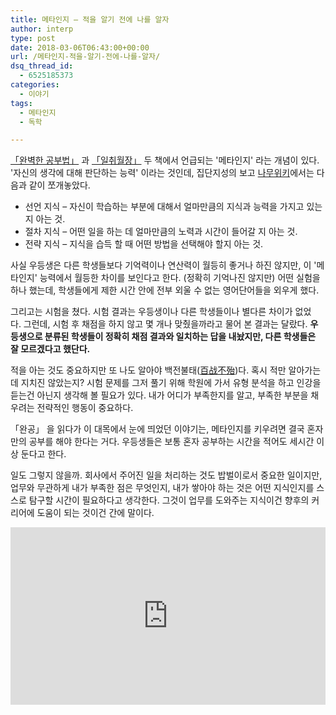 ```yaml
---
title: 메타인지 – 적을 알기 전에 나를 알자
author: interp
type: post
date: 2018-03-06T06:43:00+00:00
url: /메타인지-적을-알기-전에-나를-알자/
dsq_thread_id:
  - 6525185373
categories:
  - 이야기
tags:
  - 메타인지
  - 독학

---
```

[「완벽한 공부법」][1] 과 [「일취월장」][2] 두 책에서 언급되는 '메타인지' 라는 개념이 있다. '자신의 생각에 대해 판단하는 능력' 이라는 것인데, 집단지성의 보고 [나무위키][3]에서는 다음과 같이 쪼개놓았다.

  * 선언 지식 &#8211; 자신이 학습하는 부분에 대해서 얼마만큼의 지식과 능력을 가지고 있는지 아는 것.
  * 절차 지식 &#8211; 어떤 일을 하는 데 얼마만큼의 노력과 시간이 들어갈 지 아는 것.
  * 전략 지식 &#8211; 지식을 습득 할 때 어떤 방법을 선택해야 할지 아는 것.

사실 우등생은 다른 학생들보다 기억력이나 연산력이 월등히 좋거나 하진 않지만, 이 '메타인지' 능력에서 월등한 차이를 보인다고 한다. (정확히 기억나진 않지만) 어떤 실험을 하나 했는데, 학생들에게 제한 시간 안에 전부 외울 수 없는 영어단어들을 외우게 했다.

그리고는 시험을 쳤다. 시험 결과는 우등생이나 다른 학생들이나 별다른 차이가 없었다. 그런데, 시험 후 채점을 하지 않고 몇 개나 맞췄을까라고 물어 본 결과는 달랐다. **우등생으로 분류된 학생들이 정확히 채점 결과와 일치하는 답을 내놨지만, 다른 학생들은 잘 모르겠다고 했단다.**

적을 아는 것도 중요하지만 또 나도 알아야 백전불태([百战不殆][4])다. 혹시 적만 알아가는데 지치진 않았는지? 시험 문제를 그저 풀기 위해 학원에 가서 유형 분석을 하고 인강을 듣는건 아닌지 생각해 볼 필요가 있다. 내가 어디가 부족한지를 알고, 부족한 부분을 채우려는 전략적인 행동이 중요하다.

「완공」 을 읽다가 이 대목에서 눈에 띄었던 이야기는, 메타인지를 키우려면 결국 혼자만의 공부를 해야 한다는 거다. 우등생들은 보통 혼자 공부하는 시간을 적어도 세시간 이상 둔다고 한다.

일도 그렇지 않을까. 회사에서 주어진 일을 처리하는 것도 밥벌이로서 중요한 일이지만, 업무와 무관하게 내가 부족한 점은 무엇인지, 내가 쌓아야 하는 것은 어떤 지식인지를 스스로 탐구할 시간이 필요하다고 생각한다. 그것이 업무를 도와주는 지식이건 향후의 커리어에 도움이 되는 것이건 간에 말이다.

<div style="max-width: 854px;">
  <div style="position: relative; height: 0; padding-bottom: 56.25%;">
    <iframe style="position: absolute; left: 0; top: 0; width: 100%; height: 100%;" src="https://embed.ted.com/talks/lang/ko/dan_pink_on_motivation" width="854" height="480" frameborder="0" scrolling="no" allowfullscreen="allowfullscreen"></iframe>
  


&nbsp;

[책 「드라이브」][5] 의 저자 [다니엘 핑크의 TED 강연][6]에서는, 협업 도구를 만드는 호주의 회사 Atlassian 을 소개한다. (내가 너무나 잘 쓰고 있는 Confluence 를 만든 회사이다.) 여기서는 업무 시간의 일정 부분을 떼서, 맡은 업무와 아무 상관없는 일을 해서 발표하는 시간을 가져 왔다고 한다. 거기서 놀라운 기능들이 나오기 시작했고, 회사는 이 비율을 20% 가까이 올렸다고 한다. 우리가 잘 알고 있는 구글 역시 이런 방식으로 새로운 기능을 자율적으로 얻을 수 있었고, Gmail 과 같은 놀라운 앱이 나온 것이다.

이런 법칙을 개인에게도 적용해서, 외부의 과제를 잠시 내려놓고 내가 부족한 것은 없는지, 내가 비효율적으로 했거나 잘못 가고 있는 것은 아닌지 살펴보고 행동하는 시간을 가지는 것이 중요하지 않을까.

(여담으로, 위의 강연은 양초 문제, 위키피디아의 성공 등과 같은 흥미로운 이야기를 하니 한번 보길 권한다.)

 [1]: http://www.yes24.com/24/goods/34569935?scode=032&OzSrank=1
 [2]: http://www.yes24.com/24/Goods/57501187?Acode=101
 [3]: https://namu.wiki/w/%EB%A9%94%ED%83%80%EC%9D%B8%EC%A7%80
 [4]: http://cndic.naver.com/zh/entry?entryID=c_38f7bfe4d2
 [5]: http://www.yes24.com/24/goods/5819980?scode=032&OzSrank=5
 [6]: https://www.ted.com/talks/dan_pink_on_motivation?language=ko